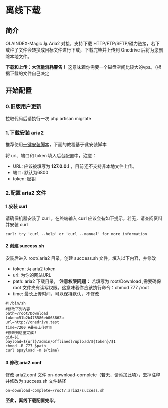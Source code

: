 # 离线下载

## 简介

OLAINDEX-Magic 与 Aria2 对接，支持下载 HTTP/FTP/SFTP/磁力链接，若下载种子文件会转换成目标文件进行下载，下载完毕并上传到 Onedrive 后将为您删除本地文件。

**下载和上传：大流量消耗警告！** 这意味着你需要一个磁盘空间比较大的vps。（根据下载的文件自己决定

## 开始配置

### 0.旧版用户更新
拉取代码后请执行一次 php artisan migrate

### 1.下载安装 aria2
推荐使用[一键安装脚本](https://github.com/P3TERX/aria2.sh)，下面的教程基于此安装脚本

将 url、端口和 token 填入后台配置中，注意：
+ URL: 应该被填写为 **127.0.0.1** ，目前还不支持非本地文件上传。
+ 端口: 默认为6800
+ token: 密钥

### 2.配置 aria2 文件

#### 1.安装 curl
请确保机器安装了 curl ，在终端输入 curl 应该会有如下提示，若无，请查阅资料并安装 curl
```
curl: try 'curl --help' or 'curl --manual' for more information
```

#### 2.创建 success.sh
安装后进入 root/.aria2 目录，创建 success.sh 文件，填入以下内容，并修改
+ token: 为 aria2 token
+ url: 为你的网站URL
+ path: aria2 下载目录， **注意权限问题：** 若填写为 root/Download ,需要确保 root 文件夹有读写权限。这意味着你应该执行命令：chmod 777 /root
+ time: 最长上传时间，可以保持默认，不修改
```
#!/bin/sh
#修改下列内容
path=/root/Download
token=51b2b478586eb063862b
url=http://onedrive.test
time=7200 #最长上传时间
#修改到这里完成！
gid=$1
payload=${url}/admin/offlinedl/upload/${token}/$1
chmod -R 777 $path
curl $payload -m ${time}
```

#### 3.修改 aria2.conf
修改 aria2.conf 文件 on-download-complete（若无，请添加此项），去掉注释并修改为 success.sh 文件路径
```
on-download-complete=/root/.aria2/success.sh
```

**至此，离线下载配置完毕。**
